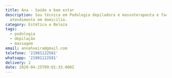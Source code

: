 ```yaml
---
title: Ana - Saúde e bem estar
description: Sou técnica em Podologia depiladora e massoterapeuta e faço
  atendimento em domicílio.
category: Estética e Beleza
tags:
  - podologia
  - depilação
  - massagem
email: annahveira@gmail.com
telefone: '21981122581'
whatsapp: '21981122581'
delivery: 2
date: 2020-04-25T09:01:33.000Z
---
```


